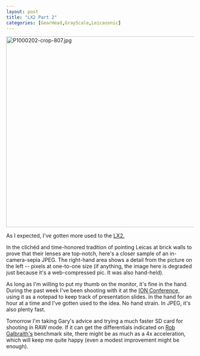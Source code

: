 ```yaml
---
layout: post
title: "LX2 Part 2"
categories: [GearHead,GrayScale,Leicasonic]
---
```

<img alt="P1000202-crop-807.jpg" src="http://www.botzilla.com/blog/pix2008/P1000202-crop-807.jpg" width="807" height="512" border="0" />

As I expected, I've gotten more used to the <a href="http://www.botzilla.com/blog/archives/000642.html">LX2.</a>

In the clich&eacute;d and time-honored tradition of pointing Leicas at brick walls to prove that their lenses are top-notch, here's a closer sample of an in-camera-sepia JPEG. The right-hand area shows a detail from the picture on the left -- pixels at one-to-one size (if anything, the image here is degraded just because it's a web-compressed pic. It was also hand-held).

As long as I'm willing to put my thumb on the monitor, it's fine in the hand. During the past week I've been shooting with it at the <a href="http://www.ionconference.com/">ION Conference,</a> using it as a notepad to keep track of presentation slides. In the hand for an hour at a time and I've gotten used to the idea. No hand strain. In JPEG, it's also plenty fast.

Tomorrow I'm taking Gary's advice and trying a much faster SD card for shooting in RAW mode. If it can get the differentials indicated on <a href="http://www.robgalbraith.com/bins/multi_page.asp?cid=6007">Rob Galbraith's</a> benchmark site, there might be as much as a 4x acceleration, which will keep me quite happy (even a modest improvement might be enough).


<!--more-->

